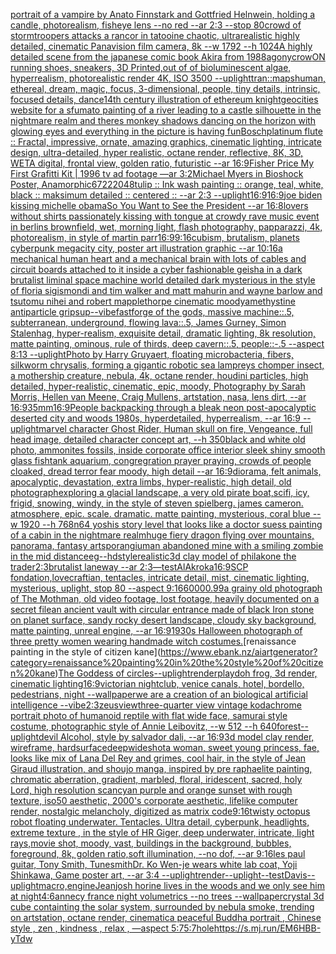 [portrait of a vampire by Anato Finnstark and Gottfried Helnwein, holding a candle, photorealism, fisheye lens --no red  --ar 2:3 --stop 80](https://www.ebank.nz/aiartgenerator?category=portrait%20of%20a%20vampire%20by%20Anato%20Finnstark%20and%20Gottfried%20Helnwein%2C%20holding%20a%20candle%2C%20photorealism%2C%20fisheye%20lens%20--no%20red%20%20--ar%202%3A3%20--stop%2080)[crowd of stormtroopers attacks a rancor  in tatooine chaotic, ultrarealistic highly detailed, cinematic Panavision film camera, 8k --w 1792 --h 1024](https://www.ebank.nz/aiartgenerator?category=crowd%20of%20stormtroopers%20attacks%20a%20rancor%20%20in%20tatooine%20chaotic%2C%20ultrarealistic%20highly%20detailed%2C%20cinematic%20Panavision%20film%20camera%2C%208k%20--w%201792%20--h%201024)[A highly detailed scene from the japanese comic book Akira from 1988](https://www.ebank.nz/aiartgenerator?category=A%20highly%20detailed%20scene%20from%20the%20japanese%20comic%20book%20Akira%20from%201988)[agony](https://www.ebank.nz/aiartgenerator?category=agony)[crow](https://www.ebank.nz/aiartgenerator?category=crow)[ON running shoes, sneakers, 3D Printed,out of of bioluminescent algae, hyperrealism, photorealistic render 4K, ISO 3500 --uplight](https://www.ebank.nz/aiartgenerator?category=ON%20running%20shoes%2C%20sneakers%2C%203D%20Printed%2Cout%20of%20of%20bioluminescent%20algae%2C%20hyperrealism%2C%20photorealistic%20render%204K%2C%20ISO%203500%20--uplight)[tran::](https://www.ebank.nz/aiartgenerator?category=tran%3A%3A)[maps](https://www.ebank.nz/aiartgenerator?category=maps)[human, ethereal, dream, magic, focus, 3-dimensional, people, tiny details, intrinsic, focused details, dance](https://www.ebank.nz/aiartgenerator?category=human%2C%20ethereal%2C%20dream%2C%20magic%2C%20focus%2C%203-dimensional%2C%20people%2C%20tiny%20details%2C%20intrinsic%2C%20focused%20details%2C%20dance)[14th century illustration of ethereum knight](https://www.ebank.nz/aiartgenerator?category=14th%20century%20illustration%20of%20ethereum%20knight)[geocities website for a sfumato painting of a river leading to a castle silhouette in the nightmare realm and theres monkey shadows dancing on the horizon with glowing eyes and everything in the picture is having fun](https://www.ebank.nz/aiartgenerator?category=geocities%20website%20for%20a%20sfumato%20painting%20of%20a%20river%20leading%20to%20a%20castle%20silhouette%20in%20the%20nightmare%20realm%20and%20theres%20monkey%20shadows%20dancing%20on%20the%20horizon%20with%20glowing%20eyes%20and%20everything%20in%20the%20picture%20is%20having%20fun)[Bosch](https://www.ebank.nz/aiartgenerator?category=Bosch)[platinum flute :: Fractal, impressive, ornate, amazing graphics, cinematic lighting, intricate design, ultra-detailed, hyper realistic, octane render, reflective, 8K, 3D, WETA digital, frontal view, golden ratio, futuristic --ar 16:9](https://www.ebank.nz/aiartgenerator?category=platinum%20flute%20%3A%3A%20Fractal%2C%20impressive%2C%20ornate%2C%20amazing%20graphics%2C%20cinematic%20lighting%2C%20intricate%20design%2C%20ultra-detailed%2C%20hyper%20realistic%2C%20octane%20render%2C%20reflective%2C%208K%2C%203D%2C%20WETA%20digital%2C%20frontal%20view%2C%20golden%20ratio%2C%20futuristic%20--ar%2016%3A9)[Fisher Price My First Grafitti Kit | 1996 tv ad footage —ar 3:2](https://www.ebank.nz/aiartgenerator?category=Fisher%20Price%20My%20First%20Grafitti%20Kit%20%7C%201996%20tv%20ad%20footage%20%E2%80%94ar%203%3A2)[Michael Myers in Bioshock Poster, Anamorphic](https://www.ebank.nz/aiartgenerator?category=Michael%20Myers%20in%20Bioshock%20Poster%2C%20Anamorphic)[6722](https://www.ebank.nz/aiartgenerator?category=6722)[2048](https://www.ebank.nz/aiartgenerator?category=2048)[tulip :: Ink wash painting :: orange, teal, white, black :: maksimum detailed :: centered :: --ar 2:3 --uplight](https://www.ebank.nz/aiartgenerator?category=tulip%20%3A%3A%20Ink%20wash%20painting%20%3A%3A%20orange%2C%20teal%2C%20white%2C%20black%20%3A%3A%20maksimum%20detailed%20%3A%3A%20centered%20%3A%3A%20--ar%202%3A3%20--uplight)[16:9](https://www.ebank.nz/aiartgenerator?category=16%3A9)[16:9](https://www.ebank.nz/aiartgenerator?category=16%3A9)[joe biden kissing michelle obama](https://www.ebank.nz/aiartgenerator?category=joe%20biden%20kissing%20michelle%20obama)[So You Want to See the President --ar 16:8](https://www.ebank.nz/aiartgenerator?category=So%20You%20Want%20to%20See%20the%20President%20--ar%2016%3A8)[lovers without shirts passionately kissing with tongue at crowdy rave music event in berlins brownfield, wet, morning light, flash photography, papparazzi, 4k, photorealism, in style of martin parr](https://www.ebank.nz/aiartgenerator?category=lovers%20without%20shirts%20passionately%20kissing%20with%20tongue%20at%20crowdy%20rave%20music%20event%20in%20berlins%20brownfield%2C%20wet%2C%20morning%20light%2C%20flash%20photography%2C%20papparazzi%2C%204k%2C%20photorealism%2C%20in%20style%20of%20martin%20parr)[16:9](https://www.ebank.nz/aiartgenerator?category=16%3A9)[9:16](https://www.ebank.nz/aiartgenerator?category=9%3A16)[cubism, brutalism, planets cyberpunk megacity city, poster art illustration graphic --ar 10:16](https://www.ebank.nz/aiartgenerator?category=cubism%2C%20brutalism%2C%20planets%20cyberpunk%20megacity%20city%2C%20poster%20art%20illustration%20graphic%20--ar%2010%3A16)[a mechanical human heart and a mechanical brain with lots of cables and circuit boards attached to it inside a cyber fashionable geisha in a dark brutalist liminal space machine world detailed dark mysterious in the style of floria sigismondi and tim walker and matt mahurin and wayne barlow and tsutomu nihei and robert mapplethorpe cinematic moody](https://www.ebank.nz/aiartgenerator?category=a%20mechanical%20human%20heart%20and%20a%20mechanical%20brain%20with%20lots%20of%20cables%20and%20circuit%20boards%20attached%20to%20it%20inside%20a%20cyber%20fashionable%20geisha%20in%20a%20dark%20brutalist%20liminal%20space%20machine%20world%20detailed%20dark%20mysterious%20in%20the%20style%20of%20floria%20sigismondi%20and%20tim%20walker%20and%20matt%20mahurin%20and%20wayne%20barlow%20and%20tsutomu%20nihei%20and%20robert%20mapplethorpe%20cinematic%20moody)[amethystine antiparticle grip](https://www.ebank.nz/aiartgenerator?category=amethystine%20antiparticle%20grip)[sup](https://www.ebank.nz/aiartgenerator?category=sup)[--vibefast](https://www.ebank.nz/aiartgenerator?category=--vibefast)[forge of the gods, massive machine::.5, subterranean, underground, flowing lava::.5, James Gurney, Simon Stalenhag, hyper-realism, exquisite detail, dramatic lighting, 8k resolution, matte painting, ominous, rule of thirds, deep cavern::.5, people::-.5 --aspect 8:13 --uplight](https://www.ebank.nz/aiartgenerator?category=forge%20of%20the%20gods%2C%20massive%20machine%3A%3A.5%2C%20subterranean%2C%20underground%2C%20flowing%20lava%3A%3A.5%2C%20James%20Gurney%2C%20Simon%20Stalenhag%2C%20hyper-realism%2C%20exquisite%20detail%2C%20dramatic%20lighting%2C%208k%20resolution%2C%20matte%20painting%2C%20ominous%2C%20rule%20of%20thirds%2C%20deep%20cavern%3A%3A.5%2C%20people%3A%3A-.5%20--aspect%208%3A13%20--uplight)[Photo by Harry Gruyaert, floating microbacteria, fibers, silkworm chrysalis, forming a gigantic robotic sea lampreys chomper insect, a mothership creature, nebula, 4k, octane render, houdini particles, high detailed, hyper-realistic, cinematic, epic, moody, Photography by Sarah Morris, Hellen van Meene, Craig Mullens, artstation, nasa, lens dirt, --ar 16:9](https://www.ebank.nz/aiartgenerator?category=Photo%20by%20Harry%20Gruyaert%2C%20floating%20microbacteria%2C%20fibers%2C%20silkworm%20chrysalis%2C%20forming%20a%20gigantic%20robotic%20sea%20lampreys%20chomper%20insect%2C%20a%20mothership%20creature%2C%20nebula%2C%204k%2C%20octane%20render%2C%20houdini%20particles%2C%20high%20detailed%2C%20hyper-realistic%2C%20cinematic%2C%20epic%2C%20moody%2C%20Photography%20by%20Sarah%20Morris%2C%20Hellen%20van%20Meene%2C%20Craig%20Mullens%2C%20artstation%2C%20nasa%2C%20lens%20dirt%2C%20--ar%2016%3A9)[35mm](https://www.ebank.nz/aiartgenerator?category=35mm)[16:9](https://www.ebank.nz/aiartgenerator?category=16%3A9)[People backpacking through a bleak neon post-apocalyptic deserted city and woods 1980s, hyperdetailed, hyperrealism, --ar 16:9 --uplight](https://www.ebank.nz/aiartgenerator?category=People%20backpacking%20through%20a%20bleak%20neon%20post-apocalyptic%20deserted%20city%20and%20woods%201980s%2C%20hyperdetailed%2C%20hyperrealism%2C%20--ar%2016%3A9%20--uplight)[marvel character Ghost Rider, Human skull on fire, Vengeance,  full head image,  detailed character concept art, --h 350](https://www.ebank.nz/aiartgenerator?category=marvel%20character%20Ghost%20Rider%2C%20Human%20skull%20on%20fire%2C%20Vengeance%2C%20%20full%20head%20image%2C%20%20detailed%20character%20concept%20art%2C%20--h%20350)[black and white old photo, ammonites fossils, inside corporate office interior sleek shiny smooth glass fishtank aquarium, congregration prayer praying, crowds of people cloaked, dread terror fear moody, high detail --ar 16:9](https://www.ebank.nz/aiartgenerator?category=black%20and%20white%20old%20photo%2C%20ammonites%20fossils%2C%20inside%20corporate%20office%20interior%20sleek%20shiny%20smooth%20glass%20fishtank%20aquarium%2C%20congregration%20prayer%20praying%2C%20crowds%20of%20people%20cloaked%2C%20dread%20terror%20fear%20moody%2C%20high%20detail%20--ar%2016%3A9)[diorama, felt animals, apocalyptic, devastation, extra limbs, hyper-realistic, high detail, old photograph](https://www.ebank.nz/aiartgenerator?category=diorama%2C%20felt%20animals%2C%20apocalyptic%2C%20devastation%2C%20extra%20limbs%2C%20hyper-realistic%2C%20high%20detail%2C%20old%20photograph)[exploring a glacial landscape, a very old pirate boat,scifi, icy, frigid, snowing, windy, in the style of steven spielberg. james cameron. atmosphere, epic. scale. dramatic. matte painting, mysterious, coral blue --w 1920 --h 768](https://www.ebank.nz/aiartgenerator?category=exploring%20a%20glacial%20landscape%2C%20a%20very%20old%20pirate%20boat%2Cscifi%2C%20icy%2C%20frigid%2C%20snowing%2C%20windy%2C%20in%20the%20style%20of%20steven%20spielberg.%20james%20cameron.%20atmosphere%2C%20epic.%20scale.%20dramatic.%20matte%20painting%2C%20mysterious%2C%20coral%20blue%20--w%201920%20--h%20768)[n64 yoshis story level that looks like a doctor suess painting of a cabin in the nightmare realm](https://www.ebank.nz/aiartgenerator?category=n64%20yoshis%20story%20level%20that%20looks%20like%20a%20doctor%20suess%20painting%20of%20a%20cabin%20in%20the%20nightmare%20realm)[huge fiery dragon flying over mountains, panorama, fantasy art](https://www.ebank.nz/aiartgenerator?category=huge%20fiery%20dragon%20flying%20over%20mountains%2C%20panorama%2C%20fantasy%20art)[sporangium](https://www.ebank.nz/aiartgenerator?category=sporangium)[an abandoned mine with a smiling zombie in the mid distance](https://www.ebank.nz/aiartgenerator?category=an%20abandoned%20mine%20with%20a%20smiling%20zombie%20in%20the%20mid%20distance)[eg](https://www.ebank.nz/aiartgenerator?category=eg)[--hd](https://www.ebank.nz/aiartgenerator?category=--hd)[style](https://www.ebank.nz/aiartgenerator?category=style)[realistic](https://www.ebank.nz/aiartgenerator?category=realistic)[3d clay model of philakone the trader](https://www.ebank.nz/aiartgenerator?category=3d%20clay%20model%20of%20philakone%20the%20trader)[2:3](https://www.ebank.nz/aiartgenerator?category=2%3A3)[brutalist laneway --ar 2:3](https://www.ebank.nz/aiartgenerator?category=brutalist%20laneway%20--ar%202%3A3)[—test](https://www.ebank.nz/aiartgenerator?category=%E2%80%94test)[](https://www.ebank.nz/aiartgenerator?category=)[AlAkroka](https://www.ebank.nz/aiartgenerator?category=AlAkroka)[16:9](https://www.ebank.nz/aiartgenerator?category=16%3A9)[SCP fondation,lovecraftian, tentacles, intricate detail, mist, cinematic lighting, mysterious, uplight, stop 80  --aspect 9:16](https://www.ebank.nz/aiartgenerator?category=SCP%20fondation%2Clovecraftian%2C%20tentacles%2C%20intricate%20detail%2C%20mist%2C%20cinematic%20lighting%2C%20mysterious%2C%20uplight%2C%20stop%2080%20%20--aspect%209%3A16)[6000](https://www.ebank.nz/aiartgenerator?category=6000)[0.99](https://www.ebank.nz/aiartgenerator?category=0.99)[a grainy old photograph of The Mothman, old video footage, lost footage, heavily documented on a secret file](https://www.ebank.nz/aiartgenerator?category=a%20grainy%20old%20photograph%20of%20The%20Mothman%2C%20old%20video%20footage%2C%20lost%20footage%2C%20heavily%20documented%20on%20a%20secret%20file)[an ancient vault with circular entrance made of black Iron stone on planet surface, sandy rocky desert landscape, cloudy sky background, matte painting, unreal engine, --ar 16:9](https://www.ebank.nz/aiartgenerator?category=an%20ancient%20vault%20with%20circular%20entrance%20made%20of%20black%20Iron%20stone%20on%20planet%20surface%2C%20sandy%20rocky%20desert%20landscape%2C%20cloudy%20sky%20background%2C%20matte%20painting%2C%20unreal%20engine%2C%20--ar%2016%3A9)[1930s Halloween photograph of three pretty women wearing handmade witch costumes.](https://www.ebank.nz/aiartgenerator?category=1930s%20Halloween%20photograph%20of%20three%20pretty%20women%20wearing%20handmade%20witch%20costumes.)[renaissance painting in the style of citizen kane](https://www.ebank.nz/aiartgenerator?category=renaissance%20painting%20in%20the%20style%20of%20citizen%20kane)[The Goddess of circles](https://www.ebank.nz/aiartgenerator?category=The%20Goddess%20of%20circles)[--uplight](https://www.ebank.nz/aiartgenerator?category=--uplight)[render](https://www.ebank.nz/aiartgenerator?category=render)[playdoh frog, 3d render, cinematic lighting](https://www.ebank.nz/aiartgenerator?category=playdoh%20frog%2C%203d%20render%2C%20cinematic%20lighting)[16:9](https://www.ebank.nz/aiartgenerator?category=16%3A9)[victorian nightclub, venice canals, hotel, bordello, pedestrians, night --wallpaper](https://www.ebank.nz/aiartgenerator?category=victorian%20nightclub%2C%20venice%20canals%2C%20hotel%2C%20bordello%2C%20pedestrians%2C%20night%20--wallpaper)[we are a creation of an biological artificial intelligence --vibe](https://www.ebank.nz/aiartgenerator?category=we%20are%20a%20creation%20of%20an%20biological%20artificial%20intelligence%20--vibe)[2:3](https://www.ebank.nz/aiartgenerator?category=2%3A3)[zeus](https://www.ebank.nz/aiartgenerator?category=zeus)[view](https://www.ebank.nz/aiartgenerator?category=view)[three-quarter view vintage kodachrome portrait photo of humanoid reptile with flat wide face, samurai style costume, photographic style of Annie Leibovitz, --w 512 --h 640](https://www.ebank.nz/aiartgenerator?category=three-quarter%20view%20vintage%20kodachrome%20portrait%20photo%20of%20humanoid%20reptile%20with%20flat%20wide%20face%2C%20samurai%20style%20costume%2C%20photographic%20style%20of%20Annie%20Leibovitz%2C%20--w%20512%20--h%20640)[forest](https://www.ebank.nz/aiartgenerator?category=forest)[--uplight](https://www.ebank.nz/aiartgenerator?category=--uplight)[devil Alcohol, style by salvador dali, --ar 16:9](https://www.ebank.nz/aiartgenerator?category=devil%20Alcohol%2C%20style%20by%20salvador%20dali%2C%20--ar%2016%3A9)[3d model clay render, wireframe, hardsurface](https://www.ebank.nz/aiartgenerator?category=3d%20model%20clay%20render%2C%20wireframe%2C%20hardsurface)[deep](https://www.ebank.nz/aiartgenerator?category=deep)[wideshot](https://www.ebank.nz/aiartgenerator?category=wideshot)[a woman, sweet young princess, fae, looks like mix of Lana Del Rey and grimes, cool hair, in the style of Jean Giraud illustration, and shoujo manga, inspired by pre raphaelite painting, chromatic aberration, gradient, marbled, floral, iridescent, sacred, holy Lord, high resolution scan](https://www.ebank.nz/aiartgenerator?category=a%20woman%2C%20sweet%20young%20princess%2C%20fae%2C%20looks%20like%20mix%20of%20Lana%20Del%20Rey%20and%20grimes%2C%20cool%20hair%2C%20in%20the%20style%20of%20Jean%20Giraud%20illustration%2C%20and%20shoujo%20manga%2C%20inspired%20by%20pre%20raphaelite%20painting%2C%20chromatic%20aberration%2C%20gradient%2C%20marbled%2C%20floral%2C%20iridescent%2C%20sacred%2C%20holy%20Lord%2C%20high%20resolution%20scan)[cyan purple and orange sunset with rough texture, iso50 aesthetic, 2000's corporate aesthetic, lifelike computer render, nostalgic melancholy, digitized as matrix code](https://www.ebank.nz/aiartgenerator?category=cyan%20purple%20and%20orange%20sunset%20with%20rough%20texture%2C%20iso50%20aesthetic%2C%202000%27s%20corporate%20aesthetic%2C%20lifelike%20computer%20render%2C%20nostalgic%20melancholy%2C%20digitized%20as%20matrix%20code)[9:16](https://www.ebank.nz/aiartgenerator?category=9%3A16)[twisty octopus robot floating underwater. Tentacles. Ultra detail, cyberpunk, headlights, extreme texture , in the style of HR Giger, deep underwater, intricate, light rays,movie shot, moody, vast, buildings in the background, bubbles, foreground, 8k, golden ratio,soft illumination, --no dof, --ar 9:16](https://www.ebank.nz/aiartgenerator?category=twisty%20octopus%20robot%20floating%20underwater.%20Tentacles.%20Ultra%20detail%2C%20cyberpunk%2C%20headlights%2C%20extreme%20texture%20%2C%20in%20the%20style%20of%20HR%20Giger%2C%20deep%20underwater%2C%20intricate%2C%20light%20rays%2Cmovie%20shot%2C%20moody%2C%20vast%2C%20buildings%20in%20the%20background%2C%20bubbles%2C%20foreground%2C%208k%2C%20golden%20ratio%2Csoft%20illumination%2C%20--no%20dof%2C%20--ar%209%3A16)[les paul guitar, Tony Smith, Tunesmith](https://www.ebank.nz/aiartgenerator?category=les%20paul%20guitar%2C%20Tony%20Smith%2C%20Tunesmith)[Dr. Ko Wen-je wears white lab coat, Yoji Shinkawa, Game poster art, --ar 3:4 --uplight](https://www.ebank.nz/aiartgenerator?category=Dr.%20Ko%20Wen-je%20wears%20white%20lab%20coat%2C%20Yoji%20Shinkawa%2C%20Game%20poster%20art%2C%20--ar%203%3A4%20--uplight)[render](https://www.ebank.nz/aiartgenerator?category=render)[--uplight](https://www.ebank.nz/aiartgenerator?category=--uplight)[--test](https://www.ebank.nz/aiartgenerator?category=--test)[Davis](https://www.ebank.nz/aiartgenerator?category=Davis)[--uplight](https://www.ebank.nz/aiartgenerator?category=--uplight)[macro,](https://www.ebank.nz/aiartgenerator?category=macro%2C)[engine](https://www.ebank.nz/aiartgenerator?category=engine)[Jean](https://www.ebank.nz/aiartgenerator?category=Jean)[josh horine lives in the woods and we only see him at night](https://www.ebank.nz/aiartgenerator?category=josh%20horine%20lives%20in%20the%20woods%20and%20we%20only%20see%20him%20at%20night)[4:6](https://www.ebank.nz/aiartgenerator?category=4%3A6)[annecy france night volumetrics --no trees --wallpaper](https://www.ebank.nz/aiartgenerator?category=annecy%20france%20night%20volumetrics%20--no%20trees%20--wallpaper)[crystal 3d cube containting the solar system, surrounded by nebula smoke, trending on artstation, octane render, cinematic](https://www.ebank.nz/aiartgenerator?category=crystal%203d%20cube%20containting%20the%20solar%20system%2C%20surrounded%20by%20nebula%20smoke%2C%20trending%20on%20artstation%2C%20octane%20render%2C%20cinematic)[a peaceful Buddha portrait , Chinese style , zen , kindness , relax , —aspect 5:7](https://www.ebank.nz/aiartgenerator?category=a%20peaceful%20Buddha%20portrait%20%2C%20Chinese%20style%20%2C%20zen%20%2C%20kindness%20%2C%20relax%20%2C%20%E2%80%94aspect%205%3A7)[5:7](https://www.ebank.nz/aiartgenerator?category=5%3A7)[hole](https://www.ebank.nz/aiartgenerator?category=hole)[<https://s.mj.run/EM6HBB-yTdw>](https://www.ebank.nz/aiartgenerator?category=%3Chttps%3A//s.mj.run/EM6HBB-yTdw%3E)